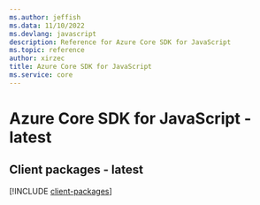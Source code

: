 ```yaml
---
ms.author: jeffish
ms.data: 11/10/2022
ms.devlang: javascript
description: Reference for Azure Core SDK for JavaScript
ms.topic: reference
author: xirzec
title: Azure Core SDK for JavaScript
ms.service: core
---
```

# Azure Core SDK for JavaScript - latest

## Client packages - latest
[!INCLUDE [client-packages](core-client-index.md)]